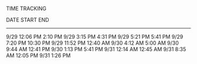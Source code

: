 TIME TRACKING

DATE    START       END
----    --------    --------
9/29    12:06 PM    2:10 PM
9/29    3:15 PM     4:31 PM
9/29    5:21 PM     5:41 PM
9/29    7:20 PM     10:30 PM
9/29    11:52 PM    12:40 AM
9/30    4:12 AM     5:00 AM
9/30    9:44 AM     12:41 PM
9/30    1:13 PM     5:41 PM
9/31    12:14 AM    12:45 AM
9/31    8:35 AM     12:05 PM
9/31    1:26 PM 
